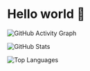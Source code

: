 # Hello world 👋

![GitHub Activity Graph](https://github-readme-activity-graph.vercel.app/graph?username=linux-root&theme=github)

![GitHub Stats](https://github-readme-stats.vercel.app/api?username=linux-root&show_icons=true&theme=radical)

![Top Languages](https://github-readme-stats.vercel.app/api/top-langs/?username=linux-root&layout=compact&theme=radical)
